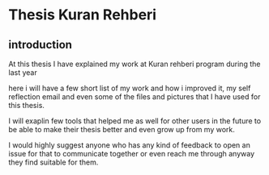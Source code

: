 # Thesis Kuran Rehberi 


## introduction 

At this thesis I have explained my work at Kuran rehberi program during the last year 

here i will have a few short list of my work and how i improved it, my self reflection email and even some of the files and pictures that I have used for this thesis. 

I will exaplin few tools that helped me as well for other users in the future to be able to make their thesis better and even grow up from my work. 

I would highly suggest anyone who has any kind of feedback to open an issue for that to communicate together or even reach me through anyway they find suitable for them. 

